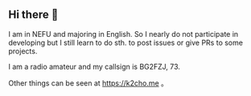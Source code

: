 ## Hi there 👋

I am in NEFU and majoring in English. So I nearly do not participate in developing but I still learn to do sth. to post issues or give PRs to some projects.

I am a radio amateur and my callsign is BG2FZJ, 73.

Other things can be seen at https://k2cho.me 。 
<!--
**hehua04/hehua04** is a ✨ _special_ ✨ repository because its `README.md` (this file) appears on your GitHub profile.

Here are some ideas to get you started:

- 🔭 I’m currently working on ...
- 🌱 I’m currently learning ...
- 👯 I’m looking to collaborate on ...
- 🤔 I’m looking for help with ...
- 💬 Ask me about ...
- 📫 How to reach me: ...
- 😄 Pronouns: ...
- ⚡ Fun fact: ...
-->
